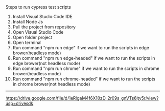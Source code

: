 Steps to run cypress test scripts
1. Install Visual Studio Code IDE
2. Install Node Js
3. Pull the project from repository
4. Open Visual Studio Code
5. Open folder project
6. Open terminal
7. Run command "npm run edge" if we want to run the scripts in edge brower(headless mode)
8. Run command "npm run edge-headed" if we want to run the scripts in edge brower(not headless mode)
9. Run command "npm run chrome" if we want to run the scripts in chrome brower(headless mode)
10. Run command "npm run chrome-headed" if we want to run the scripts in chrome brower(not headless mode)

------------------
https://drive.google.com/file/d/1eRlgaM4f6X10zD_2r09s_gnVTs6jty5r/view?usp=drivesdk